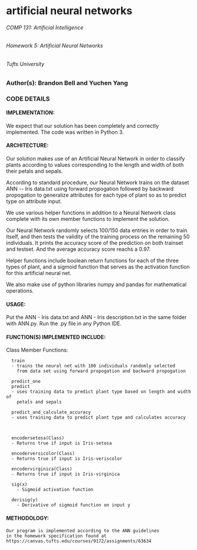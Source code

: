 # artificial neural networks
###### COMP 131: Artificial Intelligence
###### Homework 5: Artificial Neural Networks
###### Tufts University

### Author(s): Brandon Bell and Yuchen Yang


### CODE DETAILS

  #### IMPLEMENTATION:

  We expect that our solution has been completely and correctly implemented. The code was written in Python 3.

  #### ARCHITECTURE:

  Our solution makes use of an Artificial Neural Network in order to classify plants according to values corresponding to the length and width of both their petals and sepals.

  According to standard procedure, our Neural Network trains on the dataset ANN -- Iris data.txt using forward propogation followed by backward propogation to generalize attributes for each type of plant so as to predict type on attribute input.

  We use various helper functions in addition to a Neural Network class complete with its own member functions to implement the solution.

  Our Neural Network randomly selects 100/150 data entries in order to train itself, and then tests the validity of the training process on the remaining 50 individuals. It prints the accuracy score of the prediction on both trainset and testset. And the average accuracy score reachs a 0.97.

  Helper functions include boolean return functions for each of the three types of plant, and a sigmoid function that serves as the activation function for this artificial neural net.

  We also make use of python libraries numpy and pandas for mathematical operations.

  #### USAGE:

  Put the ANN - Iris data.txt and ANN - Iris description.txt in the same folder with ANN.py. Run the .py file in any Python IDE.

  #### FUNCTION(S) IMPLEMENTED INCLUDE:

  Class Member Functions:

      train
      - trains the neural net with 100 individuals randomly selected
        from data set using forward propogation and backward propogation

      predict_one
      predict
      - uses training data to predict plant type based on length and width of
        petals and sepals

      predict_and_calculate_accuracy
      - uses training data to predict plant type and calculates accuracy



      encodersetosa(Class)
      - Returns true if input is Iris-setosa

      encoderversicolor(Class)
      - Returns true if input is Iris-veriscolor

      encodervirginica(Class)
      - Returns true if input is Iris-virginica

      sig(x)
        - Sigmoid activation function

      derisig(y)
        - Derivative of sigmoid function on input y

  #### METHODOLOGY:
  
    Our program is implemented according to the ANN guidelines
    in the homework specification found at https://canvas.tufts.edu/courses/9172/assignments/63634
